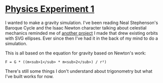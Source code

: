 # [Physics Experiment 1](https://dkallen78.github.io/physics-experiment-1/physics-exp-1.html)

I wanted to make a gravity simulation. I've been reading Neal Stephenson's Baroque
Cycle and the Isaac Newton character talking about celestial mechanics reminded me
of [another project](https://dkallen78.github.io/neo-finder/sentry/sentry.html) I
made that drew existing orbits with SVG ellipses. Ever since then I've had it in
the back of my mind to do a simulation.

This is all based on the equation for gravity based on Newton's work:

`F = G * ((m<sub>1</sub> * m<sub>2</sub>) / r²)`

There's still some things I don't understand
about trigonometry but what I've built works for now.

